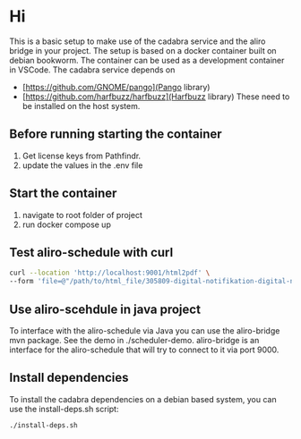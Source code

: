 # Hi

This is a basic setup to make use of the cadabra service and the aliro bridge in your project. 
The setup is based on a docker container built on debian bookworm.
The container can be used as a development container in VSCode.
The cadabra service depends on
- [https://github.com/GNOME/pango](Pango library)
- [https://github.com/harfbuzz/harfbuzz](Harfbuzz library)
These need to be installed on the host system.


## Before running starting the container
1. Get license keys from Pathfindr.
1.  update the values in the .env file 

## Start the container
1. navigate to root folder of project
2. run docker compose up

## Test aliro-schedule with curl
```bash
curl --location 'http://localhost:9001/html2pdf' \
--form 'file=@"/path/to/html_file/305809-digital-notifikation-digital-notifikation.html"'
```

## Use aliro-scehdule in java project
To interface with the aliro-schedule via Java you can use the aliro-bridge mvn package. See the demo in ./scheduler-demo. 
aliro-bridge is an interface for the aliro-schedule that will try to connect to it via port 9000.


## Install dependencies
To install the cadabra dependencies on a debian based system, you can use the install-deps.sh script:
```bash
./install-deps.sh
```
